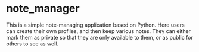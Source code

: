 note_manager
============

This is a simple note-managing application based on Python. Here users can create their own profiles, and then keep various notes. They can either mark them as private so that they are only available to them, or as public for others to see as well.
